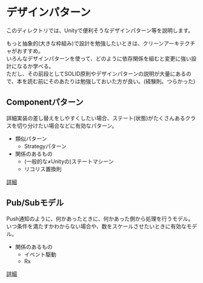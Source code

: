 ﻿# デザインパターン

このディレクトリでは、Unityで便利そうなデザインパターン等を説明します。

もっと抽象的(大きな枠組み)で設計を勉強したいときは、クリーンアーキテクチャがおすすめ。  
いろんなデザインパターンを使って、どのように依存関係を組むと変更に強い設計になるか学べる。  
ただし、その前段としてSOLID原則やデザインパターンの説明が大量にあるので、本を読む前にそのあたりは勉強しておいた方が良い。(経験則。つらかった)

## Componentパターン

詳細実装の差し替えをしやすくしたい場合、ステート(状態)がたくさんあるクラスを切り分けたい場合などに有効なパターン。

* 類似パターン
  * Strategyパターン
* 関係のあるもの
  * (一般的な≠Unityの)ステートマシーン
  * リコリス置換則

[詳細](./ComponentPatturn/ComponentPatturn.md)

## Pub/Subモデル

Push通知のように、何かあったときに、何かあった側から処理を行うモデル。  
いつ条件を満たすかわからない場合や、数をスケールさせたいときに有効なモデル。

* 関係のあるもの
  * イベント駆動
  * Rx

[詳細](./PubSub/PubSubModel.md)
